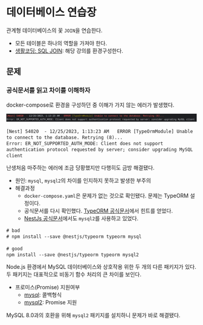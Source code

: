 # 데이터베이스 연습장

관계형 데이터베이스의 꽃 `JOIN`을 연습한다.

- 모든 테이블은 하나의 역할을 가져야 한다.
- [생활코딩: SQL JOIN](https://opentutorials.org/course/3884): 해당 강의를 환경구성한다.

## 문제

### 공식문서를 읽고 차이를 이해하자

docker-compose로 환경을 구성하던 중 이해가 가지 않는 에러가 발생했다.

![nest-error](../images/mysql-mysql2.png)

```text
[Nest] 54020  - 12/25/2023, 1:13:23 AM   ERROR [TypeOrmModule] Unable to connect to the database. Retrying (8)...
Error: ER_NOT_SUPPORTED_AUTH_MODE: Client does not support authentication protocol requested by server; consider upgrading MySQL client
```

난생처음 마주하는 에러에 조금 당황했지만 다행히도 금방 해결됐다.

- 원인: `mysql`, `mysql2`의 차이를 인지하지 못하고 발생한 부주의
- 해결과정
    - `docker-compose.yaml`은 문제가 없는 것으로 확인됐다. 문제는 TypeORM 설정이다.
    - 공식문서를 다시 확인했다. [TypeORM 공식문서](https://typeorm.io/)에서 힌트를 얻었다.
    - [NestJs 공식문서](https://docs.nestjs.com/techniques/database)에서도 `mysql2`를 사용하고 있었다.

```shell
# bad
# npm install --save @nestjs/typeorm typeorm mysql

# good
npm install --save @nestjs/typeorm typeorm mysql2
```

Node.js 환경에서 MySQL 데이터베이스와 상호작용 위한 두 개의 다른 패키지가 있다.
두 패키지는 대표적으로 비동기 함수 처리의 큰 차이를 보인다.

- 프로미스(Promise) 지원여부
    - [mysql](https://www.npmjs.com/package/mysql): 콜백형식
    - [mysql2](https://www.npmjs.com/package/mysql2): Promise 지원

MySQL 8.0과의 호환을 위해 `mysql2` 패키지를 설치하니 문제가 바로 해결됐다.